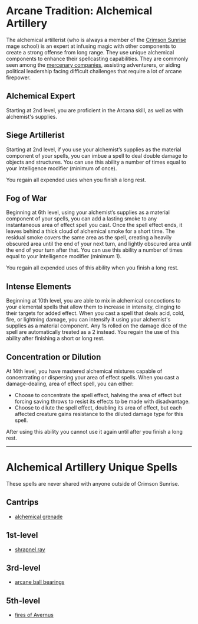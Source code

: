 # Arcane Tradition: Alchemical Artillery
The alchemical artillerist (who is always a member of the [Crimson Sunrise](../../Organizations/MageSchools/CrimsonSunrise.md) mage school) is an expert at infusing magic with other components to create a strong offense from long range. They use unique alchemical components to enhance their spellcasting capabilities. They are commonly seen among the [mercenary companies](../../Organizations/MercCompanies/index.md), assisting adventurers, or aiding political leadership facing difficult challenges that require a lot of arcane firepower.

## Alchemical Expert
Starting at 2nd level, you are proficient in the Arcana skill, as well as with alchemist's supplies.

## Siege Artillerist
Starting at 2nd level, if you use your alchemist’s supplies as the material component of your spells, you can imbue a spell to deal double damage to objects and structures. You can use this ability a number of times equal to your Intelligence modifier (minimum of once). 

You regain all expended uses when you finish a long rest.

## Fog of War
Beginning at 6th level, using your alchemist’s supplies as a material component of your spells, you can add a lasting smoke to any instantaneous area of effect spell you cast. Once the spell effect ends, it leaves behind a thick cloud of alchemical smoke for a short time. The residual smoke covers the same area as the spell, creating a heavily obscured area until the end of your next turn, and lightly obscured area until the end of your turn after that. You can use this ability a number of times equal to your Intelligence modifier (minimum 1).

You regain all expended uses of this ability when you finish a long rest.

## Intense Elements
Beginning at 10th level, you are able to mix in alchemical concoctions to your elemental spells that allow them to increase in intensity, clinging to their targets for added effect. When you cast a spell that deals acid, cold, fire, or lightning damage, you can intensify it using your alchemist's supplies as a material component. Any 1s rolled on the damage dice of the spell are automatically treated as a 2 instead. You regain the use of this ability after finishing a short or long rest.

## Concentration or Dilution
At 14th level, you have mastered alchemical mixtures capable of concentrating or dispersing your area of effect spells. When you cast a damage-dealing, area of effect spell, you can either:

* Choose to concentrate the spell effect, halving the area of effect but forcing saving throws to resist its effects to be made with disadvantage.
* Choose to dilute the spell effect, doubling its area of effect, but each affected creature gains resistance to the diluted damage type for this spell.

After using this ability you cannot use it again until after you finish a long rest.

---

# Alchemical Artillery Unique Spells
These spells are never shared with anyone outside of Crimson Sunrise.

## Cantrips
* [alchemical grenade](/Magic/Spells/alchemical-grenade.md)

## 1st-level
* [shrapnel ray](/Magic/Spells/shrapnel-ray.md)

## 3rd-level
* [arcane ball bearings](/Magic/Spells/arcane-ball-bearings.md)

## 5th-level
* [fires of Avernus](/Magic/Spells/fires-of-Avernus.md)
